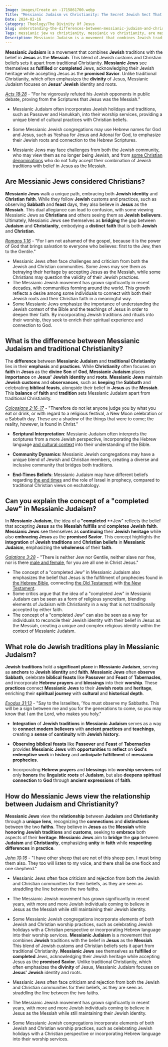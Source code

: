 ```yaml
---
Image: images/Create an -1715861700.webp
Title: "Messianic Judaism vs Christianity: The Secret Jewish Sect That Claims Jesus Is Their Messiah"
Date: 2024-02-16
Category: Theology/The Divinity Of Jesus
Slug: understanding-the-differences-between-messianic-judaism-and-christianity-a-comprehensive-guide
Tags: messianic jew vs christianity, messianic vs christianity, are messianic jews christian, difference between messianic judaism and christianity, messianic vs christian, completed jew, theology, the divinity of jesus
Description: Messianic Judaism is a movement that combines Jewish traditions with the belief in Jesus as the Messiah This blend of Jewish customs and Christian beliefs sets it apart from traditional Christianity Messianic Jews see themselves as fulfilled or completed Jews acknowledging their Jewish heritage while accepting Jesus as the promised
---
```


**Messianic Judaism** is a movement that combines **Jewish** traditions with the belief in **Jesus** as the **Messiah**. This blend of Jewish customs and Christian beliefs sets it apart from traditional Christianity. **Messianic Jews** see themselves as **fulfilled** or **completed** Jews, acknowledging their Jewish heritage while accepting Jesus as the **promised** **Savior**. Unlike traditional Christianity, which often emphasizes the **divinity** of Jesus, Messianic Judaism focuses on **Jesus'** **Jewish** identity and roots.

*[Acts 18:28](https://www.bibleref.com/Acts/18/Acts-18-28.html)* - "For he vigorously refuted his Jewish opponents in public debate, proving from the Scriptures that Jesus was the Messiah."

- Messianic Judaism often incorporates Jewish holidays and traditions, such as Passover and Hanukkah, into their worship services, providing a unique blend of cultural practices with Christian beliefs.

- Some Messianic Jewish congregations may use Hebrew names for God and Jesus, such as Yeshua for Jesus and Adonai for God, to emphasize their Jewish roots and connection to the Hebrew Scriptures.

- Messianic Jews may face challenges from both the Jewish community, who may view them as no longer being Jewish, and from [some Christian denominations](/understanding-the-difference-between-holy-ghost-and-holy-spirit-a-comprehensive-guide-for-christians) who do not fully accept their combination of Jewish traditions with belief in Jesus as the Messiah.

## Are Messianic Jews considered Christians?

**Messianic Jews** walk a unique path, embracing both **Jewish** **identity** and **Christian** **faith**. While they follow **Jewish** customs and practices, such as observing **Sabbath** and **feast** days, they also believe in **Jesus** as the **Messiah**. This dual allegiance can lead to confusion, with some viewing Messianic Jews as **Christians** and others seeing them as **Jewish** **believers**. Ultimately, Messianic Jews see themselves as **bridging** the gap between **Judaism** and **Christianity**, embodying a **distinct** **faith** that is both **Jewish** and **Christian**.

*[Romans 1:16](https://www.bibleref.com/Romans/1/Romans-1-16.html)* - "For I am not ashamed of the gospel, because it is the power of God that brings salvation to everyone who believes: first to the Jew, then to the Gentile."

- Messianic Jews often face challenges and criticism from both the Jewish and Christian communities. Some Jews may see them as betraying their heritage by accepting Jesus as the Messiah, while some Christians may question the validity of their Jewish practices.
- The Messianic Jewish movement has grown significantly in recent decades, with communities forming around the world. This growth reflects a desire among some individuals to connect with both their Jewish roots and their Christian faith in a meaningful way.
- Some Messianic Jews emphasize the importance of understanding the Jewish context of the Bible and the teachings of Jesus in order to deepen their faith. By incorporating Jewish traditions and rituals into their worship, they seek to enrich their spiritual experience and connection to God.

## What is the difference between Messianic Judaism and traditional Christianity?

The **difference** between **Messianic Judaism** and **traditional Christianity** lies in their **emphasis** and **practices**. While **Christianity** often focuses on **faith** in **Jesus** as the **divine** **Son** of **God**, **Messianic Judaism** places **importance** on **Jesus'** **Jewish** **identity** and **roots**. **Messianic** **Jews** maintain **Jewish** **customs** and **observances**, such as **keeping** the **Sabbath** and celebrating **biblical** **feasts**, alongside their belief in **Jesus** as the **Messiah**. This **balance** of **faith** and **tradition** sets Messianic Judaism apart from traditional Christianity.

*[Colossians 2:16-17](https://www.bibleref.com/Colossians/2/Colossians-2-16.html)* - "Therefore do not let anyone judge you by what you eat or drink, or with regard to a religious festival, a New Moon celebration or a Sabbath day. These are a shadow of the things that were to come; the reality, however, is found in Christ."

- **Scriptural Interpretation**: Messianic Judaism often interprets the scriptures from a more Jewish perspective, incorporating the Hebrew language [and cultural context](/ultimate-bible-study-guides-by-book-enhance-your-understanding-and-faith) into their understanding of the Bible.

- **Community Dynamics**: Messianic Jewish congregations may have a unique blend of Jewish and Christian members, creating a diverse and inclusive community that bridges both traditions.

- **End-Times Beliefs**: Messianic Judaism may have different beliefs regarding [the end times](/understanding-the-key-differences-between-jehovahs-witnesses-and-christianity) and the role of Israel in prophecy, compared to traditional Christian views on eschatology.

## Can you explain the concept of a "completed Jew" in Messianic Judaism?

In **Messianic** **Judaism**, the idea of a **"completed** **Jew" reflects the belief that accepting **Jesus** as the **Messiah** **fulfills** and **completes** **Jewish** **faith**. **Messianic Jews** see themselves as **continuing** their **Jewish** **heritage** while also **embracing** **Jesus** as the **promised** **Savior**. This concept highlights the **integration** of **Jewish** **traditions** and **Christian** **beliefs** in **Messianic** **Judaism**, emphasizing the **wholeness** of their **faith**.

*[Galatians 3:28](https://www.bibleref.com/Galatians/3/Galatians-3-28.html)* - "There is neither Jew nor Gentile, neither slave nor free, nor is there [male and female](/gender-distinct-parenting), for you are all one in Christ Jesus."

- The concept of a "completed Jew" in Messianic Judaism also emphasizes the belief that Jesus is the fulfillment of prophecies found in [the Hebrew Bible](/key-differences-between-the-catholic-and-protestant-bibles-a-comprehensive-comparison), connecting [the Old Testament](/ultimate-guide-best-order-to-read-the-bible-for-beginners) with [the New Testament](/where-does-the-new-testament-begin-a-comprehensive-guide-for-christian-readers).
- Some critics argue that the idea of a "completed Jew" in Messianic Judaism can be seen as a form of religious syncretism, blending elements of Judaism with Christianity in a way that is not traditionally accepted by either faith.
- The concept of a "completed Jew" can also be seen as a way for individuals to reconcile their Jewish identity with their belief in Jesus as the Messiah, creating a unique and complex religious identity within the context of Messianic Judaism.

## What role do Jewish traditions play in Messianic Judaism?

**Jewish** **traditions** hold a **significant** **place** in **Messianic** **Judaism**, serving as **anchors** to **Jewish** **identity** and **faith**. **Messianic Jews** often **observe** **Sabbath**, celebrate **biblical** **feasts** like **Passover** and **Feast** of **Tabernacles**, and incorporate **Hebrew** **prayers** and **blessings** into their **worship**. These **practices** connect **Messianic** **Jews** to their **Jewish** **roots** and **heritage**, enriching their **spiritual** **journey** with **cultural** and **historical** **depth**.

*[Exodus 31:13](https://www.bibleref.com/Exodus/31/Exodus-31-13.html)* - "Say to the Israelites, ‘You must observe my Sabbaths. This will be a sign between me and you for the generations to come, so you may know that I am the Lord, who makes you holy."

- **Integration** of **Jewish** **traditions** in **Messianic** **Judaism** serves as a way to **connect** **modern** **believers** with **ancient** **practices** and **teachings**, creating a **sense** of **continuity** with **Jewish** **history**.

- **Observing** **biblical** **feasts** like **Passover** and **Feast** of **Tabernacles** provides **Messianic** **Jews** with **opportunities** to **reflect** on **God's** **redemptive** **work** in **history** and **anticipate** **fulfillment** of **messianic** **prophecies**.

- Incorporating **Hebrew** **prayers** and **blessings** into **worship** **services** not only **honors** the **linguistic** **roots** of **Judaism**, but also **deepens** **spiritual** **connection** to **God** through **ancient** **expressions** of **faith**.

## How do Messianic Jews view the relationship between Judaism and Christianity?

**Messianic Jews** view the **relationship** between **Judaism** and **Christianity** through a **unique** **lens**, recognizing the **connections** and **distinctions** between the two **faiths**. They believe in **Jesus** as the **Messiah** while **honoring** **Jewish** **traditions** and **customs**, seeking to **embrace** both aspects of their **heritage**. **Messianic** **Jews** aim to **bridge** the **gap** between **Judaism** and **Christianity**, emphasizing **unity** in **faith** while **respecting** **differences** in **practice**.

*[John 10:16](https://www.bibleref.com/John/10/John-10-16.html)* - "I have other sheep that are not of this sheep pen. I must bring them also. They too will listen to my voice, and there shall be one flock and one shepherd."

- Messianic Jews often face criticism and rejection from both the Jewish and Christian communities for their beliefs, as they are seen as straddling the line between the two faiths.
- The Messianic Jewish movement has grown significantly in recent years, with more and more Jewish individuals coming to believe in Jesus as the Messiah while still maintaining their Jewish identity.
- Some Messianic Jewish congregations incorporate elements of both Jewish and Christian worship practices, such as celebrating Jewish holidays with a Christian perspective or incorporating Hebrew language into their worship services.
**Messianic Judaism** is a movement that combines **Jewish** traditions with the belief in **Jesus** as the **Messiah**. This blend of Jewish customs and Christian beliefs sets it apart from traditional Christianity. **Messianic Jews** see themselves as **fulfilled** or **completed** Jews, acknowledging their Jewish heritage while accepting Jesus as the **promised** **Savior**. Unlike traditional Christianity, which often emphasizes the **divinity** of Jesus, Messianic Judaism focuses on **Jesus'** **Jewish** identity and roots.

- Messianic Jews often face criticism and rejection from both the Jewish and Christian communities for their beliefs, as they are seen as straddling the line between the two faiths.
- The Messianic Jewish movement has grown significantly in recent years, with more and more Jewish individuals coming to believe in Jesus as the Messiah while still maintaining their Jewish identity.
- Some Messianic Jewish congregations incorporate elements of both Jewish and Christian worship practices, such as celebrating Jewish holidays with a Christian perspective or incorporating Hebrew language into their worship services.